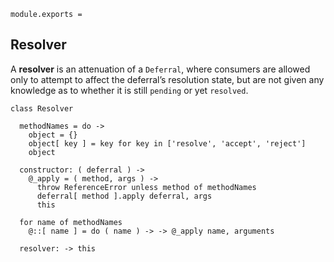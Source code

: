     module.exports =



## Resolver

A **resolver** is an attenuation of a `Deferral`, where consumers are allowed
only to attempt to affect the deferral’s resolution state, but are not given
any knowledge as to whether it is still `pending` or yet `resolved`.

    class Resolver

      methodNames = do ->
        object = {}
        object[ key ] = key for key in ['resolve', 'accept', 'reject']
        object

      constructor: ( deferral ) ->
        @_apply = ( method, args ) ->
          throw ReferenceError unless method of methodNames
          deferral[ method ].apply deferral, args
          this

      for name of methodNames
        @::[ name ] = do ( name ) -> -> @_apply name, arguments

      resolver: -> this
